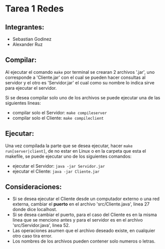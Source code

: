 # Tarea 1 Redes

## Integrantes:
- Sebastian Godinez
- Alexander Ruz

## Compilar:
Al ejecutar el comando `make` por terminal se crearan 2 archivos '.jar', uno corresponde a 'Cliente.jar' con el cual se pueden hacer consultas al servidor y el otro es 'Servidor.jar' el cual como su nombre lo indica sirve para ejecutar el servidor.

Si se desea compilar solo uno de los archivos se puede ejecutar una de las siguientes lineas:
- compilar solo el Servidor: `make compileserver`
- compilar solo el Cliente: `make compileclient`

## Ejecutar:
Una vez compilada la parte que se desea ejecutar, hacer `make run[server|client]`, de no estar en Linux o en la carpeta que esta el makefile, se puede ejecutar uno de los siguientes comandos:
- ejecutar el Servidor: `java -jar Servidor.jar`
- ejecutar el Cliente: `java -jar Cliente.jar`

## Consideraciones:
- Si se desea ejecutar el Cliente desde un computador externo o una red externa, cambiar el **puerto** en el archivo 'src/Cliente.java', linea 27 donde dice localhost.
- Si se desea cambiar el puerto, para el caso del Cliente es en la misma linea que se menciono antes y para el servidor es en el archivo 'src/Servidor.java', linea 52.
- Las operaciones asumen que el archivo deseado existe, en cualquier otro caso tira error.
- Los nombres de los archivos pueden contener solo numeros o letras.